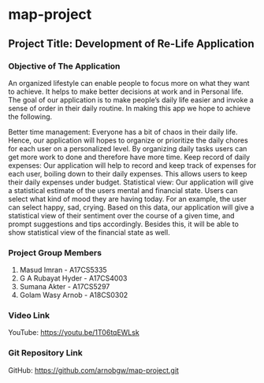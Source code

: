 # map-project

## Project Title: Development of Re-Life Application

### Objective of The Application
An organized lifestyle can enable people to focus more on what they want to achieve. It helps to make better decisions at work and in Personal life. The goal of our application is to make people’s daily life easier and invoke a sense of order in their daily routine. In making this app we hope to achieve the following.

Better time management: Everyone has a bit of chaos in their daily life. Hence, our application will hopes to organize or prioritize the daily chores for each user on a personalized level. By organizing daily tasks users can get more work to done and therefore have more time.
Keep record of daily expenses: Our application will help to record and keep track of expenses for each user, boiling down to their daily expenses. This allows users to keep their daily expenses under budget.
Statistical view: Our application will give a statistical estimate of the users mental and financial state. Users can select what kind of mood they are having today. For an example, the user can select happy, sad, crying. Based on this data, our application will give a statistical view of their sentiment over the course of a given time, and prompt suggestions and tips accordingly. Besides this, it will be able to show statistical view of the financial state as well.

### Project Group Members
1. Masud Imran - A17CS5335
2. G A Rubayat Hyder - A17CS4003
3. Sumana Akter - A17CS5297
4. Golam Wasy Arnob - A18CS0302

### Video Link
YouTube: https://youtu.be/1T06tqEWLsk

### Git Repository Link
GitHub: https://github.com/arnobgw/map-project.git
